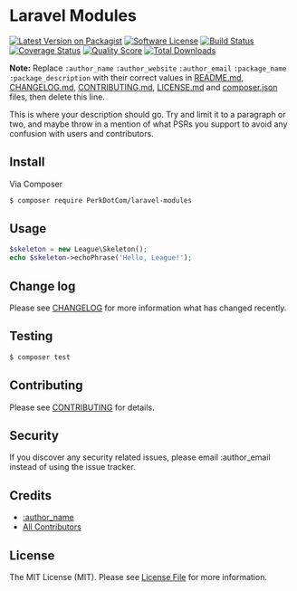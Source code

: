 # Laravel Modules

[![Latest Version on Packagist](https://img.shields.io/packagist/v/PerkDotCom/laravel-modules.svg?style=flat-square)](https://packagist.org/packages/PerkDotCom/laravel-modules)
[![Software License](https://img.shields.io/badge/license-MIT-brightgreen.svg?style=flat-square)](LICENSE.md)
[![Build Status](https://img.shields.io/travis/PerkDotCom/laravel-modules/master.svg?style=flat-square)](https://travis-ci.org/PerkDotCom/laravel-modules)
[![Coverage Status](https://img.shields.io/scrutinizer/coverage/g/PerkDotCom/laravel-modules.svg?style=flat-square)](https://scrutinizer-ci.com/g/PerkDotCom/laravel-modules/code-structure)
[![Quality Score](https://img.shields.io/scrutinizer/g/PerkDotCom/laravel-modules.svg?style=flat-square)](https://scrutinizer-ci.com/g/PerkDotCom/laravel-modules)
[![Total Downloads](https://img.shields.io/packagist/dt/PerkDotCom/laravel-modules.svg?style=flat-square)](https://packagist.org/packages/PerkDotCom/laravel-modules)

**Note:** Replace ```:author_name``` ```:author_website``` ```:author_email``` ```:package_name``` ```:package_description``` with their correct values in [README.md](README.md), [CHANGELOG.md](CHANGELOG.md), [CONTRIBUTING.md](CONTRIBUTING.md), [LICENSE.md](LICENSE.md) and [composer.json](composer.json) files, then delete this line.

This is where your description should go. Try and limit it to a paragraph or two, and maybe throw in a mention of what
PSRs you support to avoid any confusion with users and contributors.

## Install

Via Composer

``` bash
$ composer require PerkDotCom/laravel-modules
```

## Usage

``` php
$skeleton = new League\Skeleton();
echo $skeleton->echoPhrase('Hello, League!');
```

## Change log

Please see [CHANGELOG](CHANGELOG.md) for more information what has changed recently.

## Testing

``` bash
$ composer test
```

## Contributing

Please see [CONTRIBUTING](CONTRIBUTING.md) for details.

## Security

If you discover any security related issues, please email :author_email instead of using the issue tracker.

## Credits

- [:author_name](https://github.com/PerkDotCom)
- [All Contributors](../../contributors)

## License

The MIT License (MIT). Please see [License File](LICENSE.md) for more information.